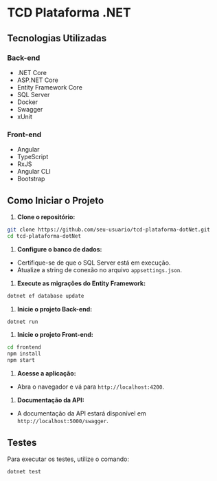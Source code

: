 # TCD Plataforma .NET

## Tecnologias Utilizadas

### Back-end

- .NET Core
- ASP.NET Core
- Entity Framework Core
- SQL Server
- Docker
- Swagger
- xUnit

### Front-end

- Angular
- TypeScript
- RxJS
- Angular CLI
- Bootstrap

## Como Iniciar o Projeto

1. **Clone o repositório:**

```bash
git clone https://github.com/seu-usuario/tcd-plataforma-dotNet.git
cd tcd-plataforma-dotNet
```

1. **Configure o banco de dados:**

- Certifique-se de que o SQL Server está em execução.
- Atualize a string de conexão no arquivo `appsettings.json`.

1. **Execute as migrações do Entity Framework:**

```bash
dotnet ef database update
```

1. **Inicie o projeto Back-end:**

```bash
dotnet run
```

1. **Inicie o projeto Front-end:**

```bash
cd frontend
npm install
npm start
```

1. **Acesse a aplicação:**

- Abra o navegador e vá para `http://localhost:4200`.

1. **Documentação da API:**

- A documentação da API estará disponível em `http://localhost:5000/swagger`.

## Testes

Para executar os testes, utilize o comando:

```bash
dotnet test
```
